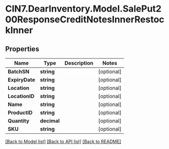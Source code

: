 # CIN7.DearInventory.Model.SalePut200ResponseCreditNotesInnerRestockInner

## Properties

| Name           | Type        | Description | Notes      |
| -------------- | ----------- | ----------- | ---------- |
| **BatchSN**    | **string**  |             | [optional] |
| **ExpiryDate** | **string**  |             | [optional] |
| **Location**   | **string**  |             | [optional] |
| **LocationID** | **string**  |             | [optional] |
| **Name**       | **string**  |             | [optional] |
| **ProductID**  | **string**  |             | [optional] |
| **Quantity**   | **decimal** |             | [optional] |
| **SKU**        | **string**  |             | [optional] |

[[Back to Model list]](../README.md#documentation-for-models) [[Back to API list]](../README.md#documentation-for-api-endpoints) [[Back to README]](../README.md)
